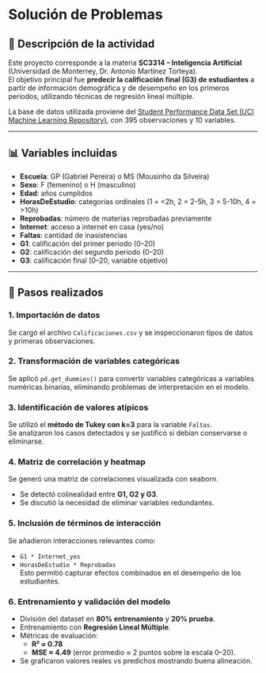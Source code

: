 # Solución de Problemas

## 📌 Descripción de la actividad
Este proyecto corresponde a la materia **SC3314 – Inteligencia Artificial** (Universidad de Monterrey, Dr. Antonio Martínez Torteya).  
El objetivo principal fue **predecir la calificación final (G3) de estudiantes** a partir de información demográfica y de desempeño en los primeros periodos, utilizando técnicas de regresión lineal múltiple.

La base de datos utilizada proviene del [Student Performance Data Set (UCI Machine Learning Repository)](https://archive.ics.uci.edu/dataset/320/student+performance), con 395 observaciones y 10 variables.

---

## 📊 Variables incluidas
- **Escuela**: GP (Gabriel Pereira) o MS (Mousinho da Silveira)  
- **Sexo**: F (femenino) o H (masculino)  
- **Edad**: años cumplidos  
- **HorasDeEstudio**: categorías ordinales (1 = <2h, 2 = 2-5h, 3 = 5-10h, 4 = >10h)  
- **Reprobadas**: número de materias reprobadas previamente  
- **Internet**: acceso a internet en casa (yes/no)  
- **Faltas**: cantidad de inasistencias  
- **G1**: calificación del primer periodo (0–20)  
- **G2**: calificación del segundo periodo (0–20)  
- **G3**: calificación final (0–20, variable objetivo)  

---

## 🚀 Pasos realizados

### **1. Importación de datos**
Se cargó el archivo `Calificaciones.csv` y se inspeccionaron tipos de datos y primeras observaciones.

### **2. Transformación de variables categóricas**
Se aplicó `pd.get_dummies()` para convertir variables categóricas a variables numéricas binarias, eliminando problemas de interpretación en el modelo.

### **3. Identificación de valores atípicos**
Se utilizó el **método de Tukey con k=3** para la variable `Faltas`.  
Se analizaron los casos detectados y se justificó si debían conservarse o eliminarse.

### **4. Matriz de correlación y heatmap**
Se generó una matriz de correlaciones visualizada con seaborn.  
- Se detectó colinealidad entre **G1, G2 y G3**.  
- Se discutió la necesidad de eliminar variables redundantes.

### **5. Inclusión de términos de interacción**
Se añadieron interacciones relevantes como:  
- `G1 * Internet_yes`  
- `HorasDeEstudio * Reprobadas`  
Esto permitió capturar efectos combinados en el desempeño de los estudiantes.

### **6. Entrenamiento y validación del modelo**
- División del dataset en **80% entrenamiento** y **20% prueba**.  
- Entrenamiento con **Regresión Lineal Múltiple**.  
- Métricas de evaluación:  
  - **R² ≈ 0.78**  
  - **MSE ≈ 4.49** (error promedio ≈ 2 puntos sobre la escala 0–20).  
- Se graficaron valores reales vs predichos mostrando buena alineación.
